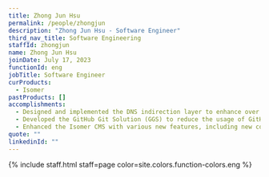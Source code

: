 ```yaml
---
title: Zhong Jun Hsu
permalink: /people/zhongjun
description: "Zhong Jun Hsu - Software Engineer"
third_nav_title: Software Engineering
staffId: zhongjun
name: Zhong Jun Hsu
joinDate: July 17, 2023
functionId: eng
jobTitle: Software Engineer
curProducts:
  - Isomer
pastProducts: []
accomplishments:
  - Designed and implemented the DNS indirection layer to enhance over 480 Isomer sites in becoming DNSSEC-signed, which resulted in a boost of the CSA IHP report score from 79% to 95% and an improvement of the security and reliability of Isomer websites.
  - Developed the GitHub Git Solution (GGS) to reduce the usage of GitHub API tokens by 86.6%, increasing the resilience of the CMS and providing a better editing experience for our site editors.
  - Enhanced the Isomer CMS with various new features, including new content blocks like the card grid, to allow our site editors to present information to site visitors in a clearer and more accessible manner.
quote: ""
linkedinId: ""
---
```


{% include staff.html staff=page color=site.colors.function-colors.eng %}
